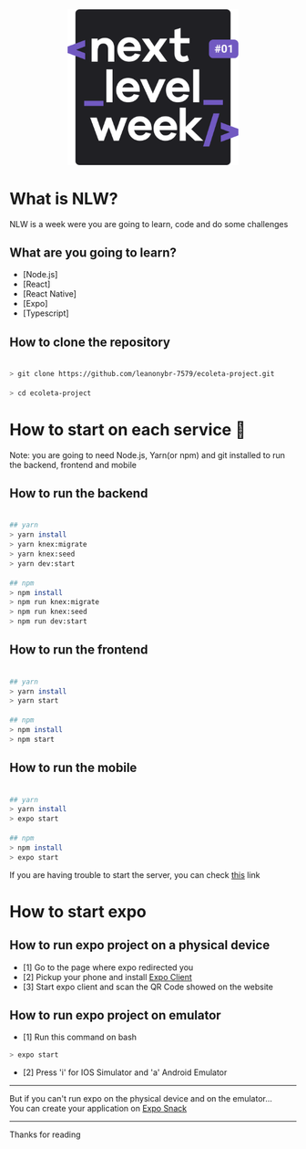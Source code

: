 <div align="center">
  <img src="https://raw.githubusercontent.com/leanonybr-7579/ecoleta-project/master/images-readme/logo.svg" width="300px" />
</div>

# What is NLW?

NLW is a week were you are going to learn, code and do some challenges

## What are you going to learn?

- [Node.js]
- [React]
- [React Native]
- [Expo]
- [Typescript]

## How to clone the repository

```bash

> git clone https://github.com/leanonybr-7579/ecoleta-project.git

> cd ecoleta-project

```
# How to start on each service 🏁

Note: you are going to need Node.js, Yarn(or npm) and git installed to run the backend, frontend and mobile

## How to run the backend

```bash

## yarn
> yarn install
> yarn knex:migrate
> yarn knex:seed
> yarn dev:start

## npm
> npm install
> npm run knex:migrate
> npm run knex:seed
> npm run dev:start

```

## How to run the frontend

```bash

## yarn
> yarn install
> yarn start

## npm
> npm install
> npm start

```

## How to run the mobile

```bash

## yarn
> yarn install
> expo start

## npm
> npm install
> expo start

```

If you are having trouble to start the server, you can check [this](https://github.com/Rocketseat/expo-common-issues) link

# How to start expo

## How to run expo project on a physical device

- [1] Go to the page where expo redirected you
- [2] Pickup your phone and install [Expo Client](https://expo.io/)
- [3] Start expo client and scan the QR Code showed on the website

## How to run expo project on emulator

- [1] Run this command on bash
```bash 
> expo start
```
- [2] Press 'i' for IOS Simulator and 'a' Android Emulator

<hr />

But if you can't run expo on the physical device and on the emulator...<br/>
You can create your application on [Expo Snack](https://snack.expo.io/)

<hr />

Thanks for reading
